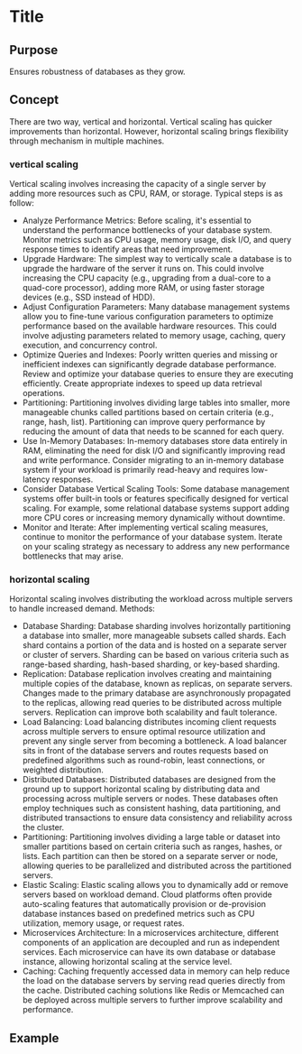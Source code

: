 # Title

## Purpose

Ensures robustness of databases as they grow.

## Concept

There are two way, vertical and horizontal. Vertical scaling has quicker improvements than horizontal. However, horizontal scaling brings flexibility through mechanism in multiple machines.

### vertical scaling

Vertical scaling involves increasing the capacity of a single server by adding more resources such as CPU, RAM, or storage. Typical steps is as follow:

* Analyze Performance Metrics: Before scaling, it's essential to understand the performance bottlenecks of your database system. Monitor metrics such as CPU usage, memory usage, disk I/O, and query response times to identify areas that need improvement.
* Upgrade Hardware: The simplest way to vertically scale a database is to upgrade the hardware of the server it runs on. This could involve increasing the CPU capacity (e.g., upgrading from a dual-core to a quad-core processor), adding more RAM, or using faster storage devices (e.g., SSD instead of HDD).
* Adjust Configuration Parameters: Many database management systems allow you to fine-tune various configuration parameters to optimize performance based on the available hardware resources. This could involve adjusting parameters related to memory usage, caching, query execution, and concurrency control.
* Optimize Queries and Indexes: Poorly written queries and missing or inefficient indexes can significantly degrade database performance. Review and optimize your database queries to ensure they are executing efficiently. Create appropriate indexes to speed up data retrieval operations.
* Partitioning: Partitioning involves dividing large tables into smaller, more manageable chunks called partitions based on certain criteria (e.g., range, hash, list). Partitioning can improve query performance by reducing the amount of data that needs to be scanned for each query.
* Use In-Memory Databases: In-memory databases store data entirely in RAM, eliminating the need for disk I/O and significantly improving read and write performance. Consider migrating to an in-memory database system if your workload is primarily read-heavy and requires low-latency responses.
* Consider Database Vertical Scaling Tools: Some database management systems offer built-in tools or features specifically designed for vertical scaling. For example, some relational database systems support adding more CPU cores or increasing memory dynamically without downtime.
* Monitor and Iterate: After implementing vertical scaling measures, continue to monitor the performance of your database system. Iterate on your scaling strategy as necessary to address any new performance bottlenecks that may arise.

### horizontal scaling

Horizontal scaling involves distributing the workload across multiple servers to handle increased demand. Methods:

* Database Sharding: Database sharding involves horizontally partitioning a database into smaller, more manageable subsets called shards. Each shard contains a portion of the data and is hosted on a separate server or cluster of servers. Sharding can be based on various criteria such as range-based sharding, hash-based sharding, or key-based sharding.
* Replication: Database replication involves creating and maintaining multiple copies of the database, known as replicas, on separate servers. Changes made to the primary database are asynchronously propagated to the replicas, allowing read queries to be distributed across multiple servers. Replication can improve both scalability and fault tolerance.
* Load Balancing: Load balancing distributes incoming client requests across multiple servers to ensure optimal resource utilization and prevent any single server from becoming a bottleneck. A load balancer sits in front of the database servers and routes requests based on predefined algorithms such as round-robin, least connections, or weighted distribution.
* Distributed Databases: Distributed databases are designed from the ground up to support horizontal scaling by distributing data and processing across multiple servers or nodes. These databases often employ techniques such as consistent hashing, data partitioning, and distributed transactions to ensure data consistency and reliability across the cluster.
* Partitioning: Partitioning involves dividing a large table or dataset into smaller partitions based on certain criteria such as ranges, hashes, or lists. Each partition can then be stored on a separate server or node, allowing queries to be parallelized and distributed across the partitioned servers.
* Elastic Scaling: Elastic scaling allows you to dynamically add or remove servers based on workload demand. Cloud platforms often provide auto-scaling features that automatically provision or de-provision database instances based on predefined metrics such as CPU utilization, memory usage, or request rates.
* Microservices Architecture: In a microservices architecture, different components of an application are decoupled and run as independent services. Each microservice can have its own database or database instance, allowing horizontal scaling at the service level.
* Caching: Caching frequently accessed data in memory can help reduce the load on the database servers by serving read queries directly from the cache. Distributed caching solutions like Redis or Memcached can be deployed across multiple servers to further improve scalability and performance.

## Example
